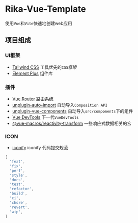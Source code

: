 # Rika-Vue-Template

使用`Vue`和`Vite`快速地创建web应用

## 项目组成

### UI框架

* [Tailwind CSS](https://tailwindcss.com/) 工具优先的`CSS`框架
* [Element Plus](https://element-plus.org/zh-CN/) 组件库

### 插件

* [Vue Router](https://router.vuejs.org/zh/) 路由系统
* [unplugin-auto-import](https://github.com/unplugin/unplugin-auto-import) 自动导入`Composition API`
* [unplugin-vue-components](https://github.com/unplugin/unplugin-vue-components) 自动导入`src/components`下的组件
* [Vue DevTools](https://devtools-next.vuejs.org/) 下一代`VueDevTools`
* [@vue-macros/reactivity-transform](https://vue-macros.dev/zh-CN/features/reactivity-transform.html) 一些响应式数据相关的宏

### ICON

* [iconify](https://iconify.design/) iconify
代码提交规范

```js
[
  'feat',
  'fix',
  'perf',
  'style',
  'docs',
  'test',
  'refactor',
  'build',
  'ci',
  'chore',
  'revert',
  'wip',
]
```
